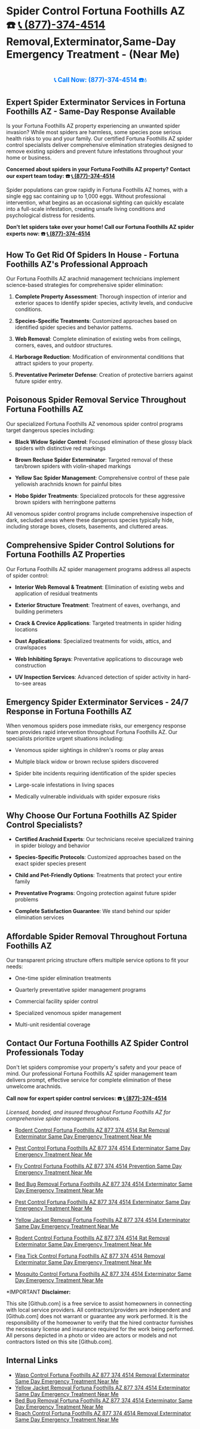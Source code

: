 # Spider Control Fortuna Foothills AZ ☎️ [📞 (877)-374-4514](https://pest-control-4514.netlify.app) Removal,Exterminator,Same-Day Emergency Treatment - (Near Me)
# 

<p align="center" style="font-size: 1.2em; font-weight: bold; margin: 20px 0;">
  <a href="https://pest-control-4514.netlify.app" target="_blank" style="color: #007BFF; text-decoration: none;">📞 Call Now: (877)-374-4514 ☎️💧</a>
</p>

## Expert Spider Exterminator Services in Fortuna Foothills AZ - Same-Day Response Available

Is your Fortuna Foothills AZ property experiencing an unwanted spider invasion? While most spiders are harmless, some species pose serious health risks to you and your family. Our certified Fortuna Foothills AZ spider control specialists deliver comprehensive elimination strategies designed to remove existing spiders and prevent future infestations throughout your home or business.

**Concerned about spiders in your Fortuna Foothills AZ property? Contact our expert team today: ☎️ [📞 (877)-374-4514](https://pest-control-4514.netlify.app)**

Spider populations can grow rapidly in Fortuna Foothills AZ homes, with a single egg sac containing up to 1,000 eggs. Without professional intervention, what begins as an occasional sighting can quickly escalate into a full-scale infestation, creating unsafe living conditions and psychological distress for residents.

**Don't let spiders take over your home! Call our Fortuna Foothills AZ spider experts now: ☎️ [📞 (877)-374-4514](https://pest-control-4514.netlify.app)**

## How To Get Rid Of Spiders In House - Fortuna Foothills AZ's Professional Approach

Our Fortuna Foothills AZ arachnid management technicians implement science-based strategies for comprehensive spider elimination:

1. **Complete Property Assessment**: Thorough inspection of interior and exterior spaces to identify spider species, activity levels, and conducive conditions.

2. **Species-Specific Treatments**: Customized approaches based on identified spider species and behavior patterns.

3. **Web Removal**: Complete elimination of existing webs from ceilings, corners, eaves, and outdoor structures.

4. **Harborage Reduction**: Modification of environmental conditions that attract spiders to your property.

5. **Preventative Perimeter Defense**: Creation of protective barriers against future spider entry.

## Poisonous Spider Removal Service Throughout Fortuna Foothills AZ

Our specialized Fortuna Foothills AZ venomous spider control programs target dangerous species including:

- **Black Widow Spider Control**: Focused elimination of these glossy black spiders with distinctive red markings

- **Brown Recluse Spider Exterminator**: Targeted removal of these tan/brown spiders with violin-shaped markings

- **Yellow Sac Spider Management**: Comprehensive control of these pale yellowish arachnids known for painful bites

- **Hobo Spider Treatments**: Specialized protocols for these aggressive brown spiders with herringbone patterns

All venomous spider control programs include comprehensive inspection of dark, secluded areas where these dangerous species typically hide, including storage boxes, closets, basements, and cluttered areas.

## Comprehensive Spider Control Solutions for Fortuna Foothills AZ Properties

Our Fortuna Foothills AZ spider management programs address all aspects of spider control:

- **Interior Web Removal & Treatment**: Elimination of existing webs and application of residual treatments

- **Exterior Structure Treatment**: Treatment of eaves, overhangs, and building perimeters

- **Crack & Crevice Applications**: Targeted treatments in spider hiding locations

- **Dust Applications**: Specialized treatments for voids, attics, and crawlspaces

- **Web Inhibiting Sprays**: Preventative applications to discourage web construction

- **UV Inspection Services**: Advanced detection of spider activity in hard-to-see areas

## Emergency Spider Exterminator Services - 24/7 Response in Fortuna Foothills AZ

When venomous spiders pose immediate risks, our emergency response team provides rapid intervention throughout Fortuna Foothills AZ. Our specialists prioritize urgent situations including:

- Venomous spider sightings in children's rooms or play areas

- Multiple black widow or brown recluse spiders discovered

- Spider bite incidents requiring identification of the spider species

- Large-scale infestations in living spaces

- Medically vulnerable individuals with spider exposure risks

## Why Choose Our Fortuna Foothills AZ Spider Control Specialists?

- **Certified Arachnid Experts**: Our technicians receive specialized training in spider biology and behavior

- **Species-Specific Protocols**: Customized approaches based on the exact spider species present

- **Child and Pet-Friendly Options**: Treatments that protect your entire family

- **Preventative Programs**: Ongoing protection against future spider problems

- **Complete Satisfaction Guarantee**: We stand behind our spider elimination services

## Affordable Spider Removal Throughout Fortuna Foothills AZ

Our transparent pricing structure offers multiple service options to fit your needs:

- One-time spider elimination treatments

- Quarterly preventative spider management programs

- Commercial facility spider control

- Specialized venomous spider management

- Multi-unit residential coverage

## Contact Our Fortuna Foothills AZ Spider Control Professionals Today

Don't let spiders compromise your property's safety and your peace of mind. Our professional Fortuna Foothills AZ spider management team delivers prompt, effective service for complete elimination of these unwelcome arachnids.

**Call now for expert spider control services: ☎️ [📞 (877)-374-4514](https://pest-control-4514.netlify.app)**

*Licensed, bonded, and insured throughout Fortuna Foothills AZ for comprehensive spider management solutions.*


- [Rodent Control Fortuna Foothills AZ 877 374 4514 Rat Removal Exterminator Same Day Emergency Treatment Near Me](https://github.com/allyoucaneatsushiin/plumbing-texas/blob/main/Rodent-Control-Fortuna-Foothills-AZ-877-374-4514-Rat-Removal-Exterminator-Same-Day-Emergency-Treatment-Near-Me.md)
- [Pest Control Fortuna Foothills AZ 877 374 4514 Exterminator Same Day Emergency Treatment Near Me](https://github.com/allyoucaneatsushiin/plumbing-texas/blob/main/Pest-Control-Fortuna-Foothills-AZ-877-374-4514-Exterminator-Same-Day-Emergency-Treatment-Near-Me.md)
- [Fly Control Fortuna Foothills AZ 877 374 4514 Prevention Same Day Emergency Treatment Near Me](https://github.com/allyoucaneatsushiin/plumbing-texas/blob/main/Fly-Control-Fortuna-Foothills-AZ-877-374-4514-Prevention-Same-Day-Emergency-Treatment-Near-Me.md)


- [Bed Bug Removal Fortuna Foothills AZ 877 374 4514 Exterminator Same Day Emergency Treatment Near Me](https://github.com/allyoucaneatsushiin/plumbing-texas/blob/main/Bed-Bug-Removal-Fortuna-Foothills-AZ-877-374-4514-Exterminator-Same-Day-Emergency-Treatment-Near-Me.md)
- [Pest Control Fortuna Foothills AZ 877 374 4514 Exterminator Same Day Emergency Treatment Near Me](https://github.com/allyoucaneatsushiin/plumbing-texas/blob/main/Pest-Control-Fortuna-Foothills-AZ-877-374-4514-Exterminator-Same-Day-Emergency-Treatment-Near-Me.md)
- [Yellow Jacket Removal Fortuna Foothills AZ 877 374 4514 Exterminator Same Day Emergency Treatment Near Me](https://github.com/allyoucaneatsushiin/plumbing-texas/blob/main/Yellow-Jacket-Removal-Fortuna-Foothills-AZ-877-374-4514-Exterminator-Same-Day-Emergency-Treatment-Near-Me.md)


- [Rodent Control Fortuna Foothills AZ 877 374 4514 Rat Removal Exterminator Same Day Emergency Treatment Near Me](https://github.com/allyoucaneatsushiin/plumbing-texas/blob/main/Rodent-Control-Fortuna-Foothills-AZ-877-374-4514-Rat-Removal-Exterminator-Same-Day-Emergency-Treatment-Near-Me.md)
- [Flea Tick Control Fortuna Foothills AZ 877 374 4514 Removal Exterminator Same Day Emergency Treatment Near Me](https://github.com/allyoucaneatsushiin/plumbing-texas/blob/main/Flea-Tick-Control-Fortuna-Foothills-AZ-877-374-4514-Removal-Exterminator-Same-Day-Emergency-Treatment-Near-Me.md)
- [Mosquito Control Fortuna Foothills AZ 877 374 4514 Exterminator Same Day Emergency Treatment Near Me](https://github.com/allyoucaneatsushiin/plumbing-texas/blob/main/Mosquito-Control-Fortuna-Foothills-AZ-877-374-4514-Exterminator-Same-Day-Emergency-Treatment-Near-Me.md)


*IMPORTANT **Disclaimer:**  

This site [Github.com] is a free service to assist homeowners in connecting with local service providers. All contractors/providers are independent and [Github.com] does not warrant or guarantee any work performed. It is the responsibility of the homeowner to verify that the hired contractor furnishes the necessary license and insurance required for the work being performed. All persons depicted in a photo or video are actors or models and not contractors listed on this site [Github.com].


## Internal Links
- [Wasp Control Fortuna Foothills AZ 877 374 4514 Removal Exterminator Same Day Emergency Treatment Near Me](https://github.com/allyoucaneatsushiin/plumbing-texas/blob/main/Wasp-Control-Fortuna-Foothills-AZ-877-374-4514-Removal-Exterminator-Same-Day-Emergency-Treatment-Near-Me.md)
- [Yellow Jacket Removal Fortuna Foothills AZ 877 374 4514 Exterminator Same Day Emergency Treatment Near Me](https://github.com/allyoucaneatsushiin/plumbing-texas/blob/main/Yellow-Jacket-Removal-Fortuna-Foothills-AZ-877-374-4514-Exterminator-Same-Day-Emergency-Treatment-Near-Me.md)
- [Bed Bug Removal Fortuna Foothills AZ 877 374 4514 Exterminator Same Day Emergency Treatment Near Me](https://github.com/allyoucaneatsushiin/plumbing-texas/blob/main/Bed-Bug-Removal-Fortuna-Foothills-AZ-877-374-4514-Exterminator-Same-Day-Emergency-Treatment-Near-Me.md)
- [Roach Control Fortuna Foothills AZ 877 374 4514 Removal Exterminator Same Day Emergency Treatment Near Me](https://github.com/allyoucaneatsushiin/plumbing-texas/blob/main/Roach-Control-Fortuna-Foothills-AZ-877-374-4514-Removal-Exterminator-Same-Day-Emergency-Treatment-Near-Me.md)
